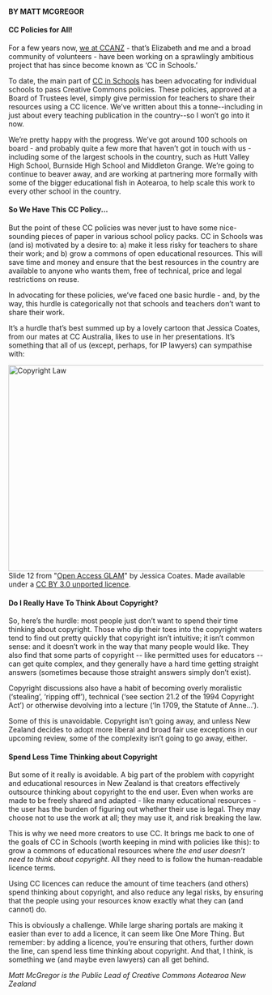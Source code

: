 <html><body><h4>BY MATT MCGREGOR</h4>

<h4>CC Policies for All!</h4>

For a few years now, <a href="http://creativecommons.org.nz/about/who-we-are/">we at CCANZ</a> - that’s Elizabeth and me and a broad community of volunteers - have been working on a sprawlingly ambitious project that has since become known as ‘CC in Schools.’



To date, the main part of <a href="http://creativecommons.org.nz/ccinschools/" target="_blank">CC in Schools</a> has been advocating for individual schools to pass Creative Commons policies. These policies, approved at a Board of Trustees level, simply give permission for teachers to share their resources using a CC licence. We’ve written about this a tonne--including in just about every teaching publication in the country--so I won’t go into it now.



We’re pretty happy with the progress. We’ve got around 100 schools on board - and probably quite a few more that haven’t got in touch with us - including some of the largest schools in the country, such as Hutt Valley High School, Burnside High School and Middleton Grange. We’re going to continue to beaver away, and are working at partnering more formally with some of the bigger educational fish in Aotearoa, to help scale this work to every other school in the country.

<h4>So We Have This CC Policy...</h4>

But the point of these CC policies was never just to have some nice-sounding pieces of paper in various school policy packs. CC in Schools was (and is) motivated by a desire to: a) make it less risky for teachers to share their work; and b) grow a commons of open educational resources. This will save time and money and ensure that the best resources in the country are available to anyone who wants them, free of technical, price and legal restrictions on reuse.



In advocating for these policies, we’ve faced one basic hurdle - and, by the way, this hurdle is categorically not that schools and teachers don’t want to share their work.



It’s a hurdle that’s best summed up by a lovely cartoon that Jessica Coates, from our mates at CC Australia, likes to use in her presentations. It’s something that all of us (except, perhaps, for IP lawyers) can sympathise with:



<a href="/wp-content/uploads/2015/09/Copyright-Law.jpg"><img class="wp-image-753 size-full" src="/wp-content/uploads/2015/09/Copyright-Law.jpg" alt="Copyright Law" width="532" height="407"></a> Slide 12 from "<a href="http://www.slideshare.net/Jessicacoates/open-access-glam-34793864">Open Access GLAM</a>" by Jessica Coates. Made available under a <a href="http://Slide%2012%20from%20%22Open%20Access%20GLAM%22%20by%20Jessica%20Coates.%20Made%20available%20under%20a%20CC%20BY%203.0%20unported%20licence.">CC BY 3.0 unported licence</a>.

<h4>Do I Really Have To Think About Copyright?</h4>

So, here’s the hurdle: most people just don’t want to spend their time thinking about copyright. Those who dip their toes into the copyright waters tend to find out pretty quickly that copyright isn’t intuitive; it isn’t common sense: and it doesn’t work in the way that many people would like. They also find that some parts of copyright -- like permitted uses for educators -- can get quite complex, and they generally have a hard time getting straight answers (sometimes because those straight answers simply don’t exist).



Copyright discussions also have a habit of becoming overly moralistic (‘stealing’, ‘ripping off’), technical (‘see section 21.2 of the 1994 Copyright Act’) or otherwise devolving into a lecture (‘In 1709, the Statute of Anne...’).



Some of this is unavoidable. Copyright isn’t going away, and unless New Zealand decides to adopt more liberal and broad fair use exceptions in our upcoming review, some of the complexity isn’t going to go away, either.

<h4>Spend Less Time Thinking about Copyright</h4>

But some of it really is avoidable. A big part of the problem with copyright and educational resources in New Zealand is that creators effectively outsource thinking about copyright to the end user. Even when works are made to be freely shared and adapted - like many educational resources - the user has the burden of figuring out whether their use is legal. They may choose not to use the work at all; they may use it, and risk breaking the law.



This is why we need more creators to use CC. It brings me back to one of the goals of CC in Schools (worth keeping in mind with policies like this): to grow a commons of educational resources where <em>the end user doesn’t need to think about copyright</em>. All they need to is follow the human-readable licence terms.



Using CC licences can reduce the amount of time teachers (and others) spend thinking about copyright, and also reduce any legal risks, by ensuring that the people using your resources know exactly what they can (and cannot) do.



This is obviously a challenge. While large sharing portals are making it easier than ever to add a licence, it can seem like One More Thing. But remember: by adding a licence, you’re ensuring that others, further down the line, can spend less time thinking about copyright. And that, I think, is something we (and maybe even lawyers) can all get behind.



<em>Matt McGregor is the Public Lead of Creative Commons Aotearoa New Zealand</em></body></html>